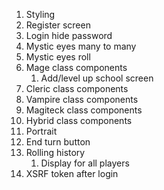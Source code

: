 1. Styling
2. Register screen
3. Login hide password
4. Mystic eyes many to many
5. Mystic eyes roll
6. Mage class components
   1. Add/level up school screen
7. Cleric class components
8. Vampire class components
9.  Magiteck class components
10. Hybrid class components
11. Portrait
12. End turn button
13. Rolling history
    1.  Display for all players
14. XSRF token after login
